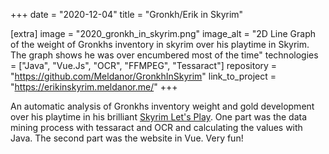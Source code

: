 +++
date = "2020-12-04"
title = "Gronkh/Erik in Skyrim"

[extra]
image = "2020_gronkh_in_skyrim.png"
image_alt = "2D Line Graph of the weight of Gronkhs inventory in skyrim over his playtime in Skyrim. The graph shows he was over encumbered most of the time"
technologies = ["Java", "Vue.Js", "OCR", "FFMPEG", "Tessaract"]
repository = "https://github.com/Meldanor/GronkhInSkyrim"
link_to_project = "https://erikinskyrim.meldanor.me/"
+++

An automatic analysis of Gronkhs inventory weight and gold development over his playtime in his brilliant [Skyrim Let's Play](https://www.youtube.com/watch?v=tFFZI8n-aVU). One part was the data mining process with tessaract and OCR and calculating the values with Java. The second part was the website in Vue. Very fun!
